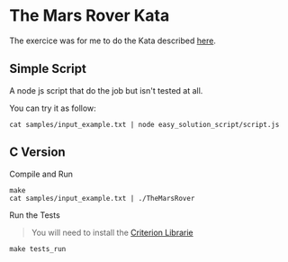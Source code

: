 # The Mars Rover Kata

The exercice was for me to do the Kata described [here](./MarsRoverKata.md).

## Simple Script

A node js script that do the job but isn't tested at all.

You can try it as follow:

```shell
cat samples/input_example.txt | node easy_solution_script/script.js
```

## C Version

Compile and Run

```shell
make
cat samples/input_example.txt | ./TheMarsRover
```

Run the Tests

> You will need to install the [Criterion Librarie](https://github.com/Snaipe/Criterion)

```shell
make tests_run
```
